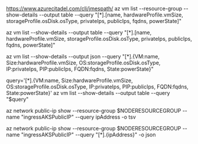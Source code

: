 https://www.azurecitadel.com/cli/jmespath/
az vm list --resource-group <resourceGroup> --show-details --output table --query "[*].[name, hardwareProfile.vmSize, storageProfile.osDisk.osType, privateIps, publicIps, fqdns, powerState]"

az vm list --show-details --output table --query "[*].[name, hardwareProfile.vmSize, storageProfile.osDisk.osType, privateIps, publicIps, fqdns, powerState]"

az vm list --show-details --output json --query "[*].{VM:name, Size:hardwareProfile.vmSize, OS:storageProfile.osDisk.osType, IP:privateIps, PIP:publicIps, FQDN:fqdns, State:powerState}"

query='[*].{VM:name, Size:hardwareProfile.vmSize, OS:storageProfile.osDisk.osType, IP:privateIps, PIP:publicIps, FQDN:fqdns, State:powerState}'
az vm list --show-details --output table --query "$query"


az network public-ip show --resource-group $NODERESOURCEGROUP --name "ingressAKSPublicIP" --query ipAddress -o tsv

az network public-ip show --resource-group $NODERESOURCEGROUP --name "ingressAKSPublicIP" --query "[*].{ipAddress}" -o json